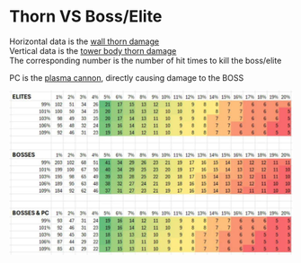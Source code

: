 # Thorn VS Boss/Elite

Horizontal data is the [wall thorn damage](https://the-tower-idle-tower-defense.fandom.com/wiki/Wall_Labs/Wall_Thorns)<br>
Vertical data is the [tower body thorn damage](https://the-tower-idle-tower-defense.fandom.com/wiki/Thorn_Damage)<br>
The corresponding number is the number of hit times to kill the boss/elite

PC is the [plasma cannon](https://the-tower-idle-tower-defense.fandom.com/wiki/Plasma_Canon),
directly causing damage to the BOSS

![thorn vs boss + elite](../assets/images/thorn-vs-boss+elite.jpg)

